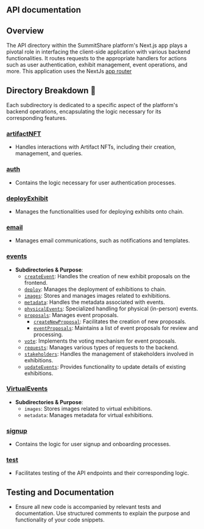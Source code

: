 ## API documentation

## Overview

The API directory within the SummitShare platform's Next.js app plays a pivotal role in interfacing the client-side application with various backend functionalities. It routes requests to the appropriate handlers for actions such as user authentication, exhibit management, event operations, and more. This application uses the NextJs [app router](https://nextjs.org/docs/app)


## Directory Breakdown 📁

Each subdirectory is dedicated to a specific aspect of the platform's backend operations, encapsulating the logic necessary for its corresponding features.

### [artifactNFT](https://github.com/bicos-io01/Revenue-Sharing-Source/tree/Central/packages/dapp/src/app/api/artifactNFT)
- Handles interactions with Artifact NFTs, including their creation, management, and queries.

### [auth](https://github.com/bicos-io01/Revenue-Sharing-Source/tree/Central/packages/dapp/src/app/api/auth)
-  Contains the logic necessary for user authentication processes.

### [ deployExhibit](https://github.com/bicos-io01/Revenue-Sharing-Source/tree/Central/packages/dapp/src/app/api/deployExhibit)
-  Manages the functionalities used for deploying exhibits onto chain.

### [email](https://github.com/bicos-io01/Revenue-Sharing-Source/tree/Central/packages/dapp/src/app/api/email)
-  Manages email communications, such as notifications and templates.

### [events](https://github.com/bicos-io01/Revenue-Sharing-Source/tree/Central/packages/dapp/src/app/api/events)
- **Subdirectories & Purpose**:
  - [`createEvent`](https://github.com/bicos-io01/Revenue-Sharing-Source/tree/Central/packages/dapp/src/app/api/events/createEvent): Handles the creation of new exhibit proposals on the frontend.
  - [`deploy`](https://github.com/bicos-io01/Revenue-Sharing-Source/tree/Central/packages/dapp/src/app/api/events/deploy): Manages the deployment of exhibitions to chain.
  - [`images`](https://github.com/bicos-io01/Revenue-Sharing-Source/tree/Central/packages/dapp/src/app/api/events/images): Stores and manages images related to exhibitions.
  - [`metadata`](https://github.com/bicos-io01/Revenue-Sharing-Source/tree/Central/packages/dapp/src/app/api/events/metadata): Handles the metadata associated with events.
  - [`physicalEvents`](https://github.com/bicos-io01/Revenue-Sharing-Source/tree/Central/packages/dapp/src/app/api/events/physicalEvents): Specialized handling for physical (in-person) events.
  - [`proposals`](https://github.com/bicos-io01/Revenue-Sharing-Source/tree/Central/packages/dapp/src/app/api/events/proposals): Manages event proposals.
    - [`createNewProposal`](https://github.com/bicos-io01/Revenue-Sharing-Source/tree/Central/packages/dapp/src/app/api/events/proposals/createNewProposal): Facilitates the creation of new proposals.
    - [`eventProposals`](https://github.com/bicos-io01/Revenue-Sharing-Source/tree/Central/packages/dapp/src/app/api/events/proposals/eventProposals): Maintains a list of event proposals for review and processing.
  - [`vote`](https://github.com/bicos-io01/Revenue-Sharing-Source/tree/Central/packages/dapp/src/app/api/events/proposals/vote): Implements the voting mechanism for event proposals.
  - [`requests`](https://github.com/bicos-io01/Revenue-Sharing-Source/tree/Central/packages/dapp/src/app/api/events/requests): Manages various types of requests to the backend.
  - [`stakeholders`](https://github.com/bicos-io01/Revenue-Sharing-Source/tree/Central/packages/dapp/src/app/api/events/stakeholders): Handles the management of stakeholders involved in exhibitions.
  - [`updateEvents`](https://github.com/bicos-io01/Revenue-Sharing-Source/tree/Central/packages/dapp/src/app/api/events/updateEvents): Provides functionality to update details of existing exhibitions.

### [VirtualEvents](https://github.com/bicos-io01/Revenue-Sharing-Source/tree/Central/packages/dapp/src/app/api/events/VirtualEvents)
- **Subdirectories & Purpose**:
  - `images`: Stores images related to virtual exhibitions.
  - `metadata`: Manages metadata for virtual exhibitions.

### [signup](https://github.com/bicos-io01/Revenue-Sharing-Source/tree/Central/packages/dapp/src/app/api/signup)
-  Contains the logic for user signup and onboarding processes.

### [test](https://github.com/bicos-io01/Revenue-Sharing-Source/tree/Central/packages/dapp/src/app/api/test)
- Facilitates testing of the API endpoints and their corresponding logic.


## Testing and Documentation

- Ensure all new code is accompanied by relevant tests and documentation. Use structured comments to explain the purpose and functionality of your code snippets.
